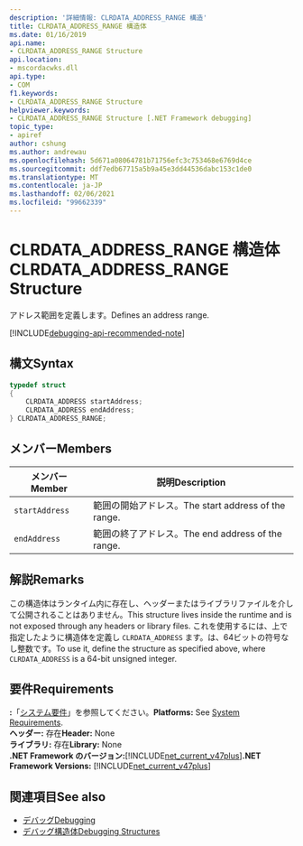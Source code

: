 ```yaml
---
description: '詳細情報: CLRDATA_ADDRESS_RANGE 構造'
title: CLRDATA_ADDRESS_RANGE 構造体
ms.date: 01/16/2019
api.name:
- CLRDATA_ADDRESS_RANGE Structure
api.location:
- mscordacwks.dll
api.type:
- COM
f1.keywords:
- CLRDATA_ADDRESS_RANGE Structure
helpviewer.keywords:
- CLRDATA_ADDRESS_RANGE Structure [.NET Framework debugging]
topic_type:
- apiref
author: cshung
ms.author: andrewau
ms.openlocfilehash: 5d671a08064781b71756efc3c753468e6769d4ce
ms.sourcegitcommit: ddf7edb67715a5b9a45e3dd44536dabc153c1de0
ms.translationtype: MT
ms.contentlocale: ja-JP
ms.lasthandoff: 02/06/2021
ms.locfileid: "99662339"
---
```

# <a name="clrdata_address_range-structure"></a><span data-ttu-id="12de2-103">CLRDATA_ADDRESS_RANGE 構造体</span><span class="sxs-lookup"><span data-stu-id="12de2-103">CLRDATA_ADDRESS_RANGE Structure</span></span>

<span data-ttu-id="12de2-104">アドレス範囲を定義します。</span><span class="sxs-lookup"><span data-stu-id="12de2-104">Defines an address range.</span></span>

[!INCLUDE[debugging-api-recommended-note](../../../../includes/debugging-api-recommended-note.md)]

## <a name="syntax"></a><span data-ttu-id="12de2-105">構文</span><span class="sxs-lookup"><span data-stu-id="12de2-105">Syntax</span></span>

```cpp
typedef struct
{
    CLRDATA_ADDRESS startAddress;
    CLRDATA_ADDRESS endAddress;
} CLRDATA_ADDRESS_RANGE;
```

## <a name="members"></a><span data-ttu-id="12de2-106">メンバー</span><span class="sxs-lookup"><span data-stu-id="12de2-106">Members</span></span>

| <span data-ttu-id="12de2-107">メンバー</span><span class="sxs-lookup"><span data-stu-id="12de2-107">Member</span></span>         | <span data-ttu-id="12de2-108">説明</span><span class="sxs-lookup"><span data-stu-id="12de2-108">Description</span></span>                     |
| -------------- | ------------------------------- |
| `startAddress` | <span data-ttu-id="12de2-109">範囲の開始アドレス。</span><span class="sxs-lookup"><span data-stu-id="12de2-109">The start address of the range.</span></span> |
| `endAddress`   | <span data-ttu-id="12de2-110">範囲の終了アドレス。</span><span class="sxs-lookup"><span data-stu-id="12de2-110">The end address of the range.</span></span>   |

## <a name="remarks"></a><span data-ttu-id="12de2-111">解説</span><span class="sxs-lookup"><span data-stu-id="12de2-111">Remarks</span></span>

<span data-ttu-id="12de2-112">この構造体はランタイム内に存在し、ヘッダーまたはライブラリファイルを介して公開されることはありません。</span><span class="sxs-lookup"><span data-stu-id="12de2-112">This structure lives inside the runtime and is not exposed through any headers or library files.</span></span> <span data-ttu-id="12de2-113">これを使用するには、上で指定したように構造体を定義し `CLRDATA_ADDRESS` ます。は、64ビットの符号なし整数です。</span><span class="sxs-lookup"><span data-stu-id="12de2-113">To use it, define the structure as specified above, where `CLRDATA_ADDRESS` is a 64-bit unsigned integer.</span></span>

## <a name="requirements"></a><span data-ttu-id="12de2-114">要件</span><span class="sxs-lookup"><span data-stu-id="12de2-114">Requirements</span></span>

<span data-ttu-id="12de2-115">**:**「[システム要件](../../get-started/system-requirements.md)」を参照してください。</span><span class="sxs-lookup"><span data-stu-id="12de2-115">**Platforms:** See [System Requirements](../../get-started/system-requirements.md).</span></span>  
<span data-ttu-id="12de2-116">**ヘッダー:** 存在</span><span class="sxs-lookup"><span data-stu-id="12de2-116">**Header:** None</span></span>  
<span data-ttu-id="12de2-117">**ライブラリ:** 存在</span><span class="sxs-lookup"><span data-stu-id="12de2-117">**Library:** None</span></span>  
<span data-ttu-id="12de2-118">**.NET Framework のバージョン:**[!INCLUDE[net_current_v47plus](../../../../includes/net-current-v47plus.md)]</span><span class="sxs-lookup"><span data-stu-id="12de2-118">**.NET Framework Versions:** [!INCLUDE[net_current_v47plus](../../../../includes/net-current-v47plus.md)]</span></span>  

## <a name="see-also"></a><span data-ttu-id="12de2-119">関連項目</span><span class="sxs-lookup"><span data-stu-id="12de2-119">See also</span></span>

- [<span data-ttu-id="12de2-120">デバッグ</span><span class="sxs-lookup"><span data-stu-id="12de2-120">Debugging</span></span>](index.md)
- [<span data-ttu-id="12de2-121">デバッグ構造体</span><span class="sxs-lookup"><span data-stu-id="12de2-121">Debugging Structures</span></span>](debugging-structures.md)
